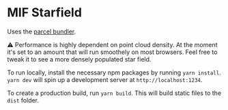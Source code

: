 # MIF Starfield

Uses the [parcel bundler](https://parceljs.org/).

⚠️ Performance is highly dependent on point cloud density. At the moment it's set to an amount that will run smoothely on most browsers. Feel free to tweak it to see a more densely populated star field.

To run locally, install the necessary npm packages by running `yarn install`. `yarn dev` will spin up a development server at `http://localhost:1234`.

To create a production build, run `yarn build`. This will build static files to the `dist` folder.
